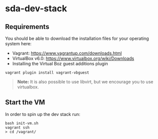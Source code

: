 # sda-dev-stack

## Requirements

You should be able to download the installation files for your operating system here:

- Vagrant: https://www.vagrantup.com/downloads.html
- VirtualBox v6.0: https://www.virtualbox.org/wiki/Downloads
- Installing the Virtual Boz guest additions plugin

```command
vagrant plugin install vagrant-vbguest
```

> **Note:** It is also possible to use libvirt, but we encourage you to use virtualbox.

## Start the VM

In order to spin up the dev stack run:

```command
bash init-vm.sh
vagrant ssh
> cd /vagrant/
```
